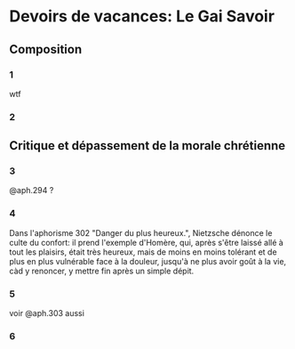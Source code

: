 # Devoirs de vacances: Le Gai Savoir

## Composition

### 1

wtf

### 2

## Critique et dépassement de la morale chrétienne

### 3

@aph.294 ?

### 4

Dans l'aphorisme 302 "Danger du plus heureux.", Nietzsche dénonce le culte du confort: il prend l'exemple d'Homère,
qui, après s'être laissé allé à tout les plaisirs, était très heureux, mais de moins en moins tolérant et de plus en plus
vulnérable face à la douleur, jusqu'à ne plus avoir goût à la vie, càd y renoncer, y mettre fin après un simple dépit.

### 5

voir @aph.303 aussi

### 6


